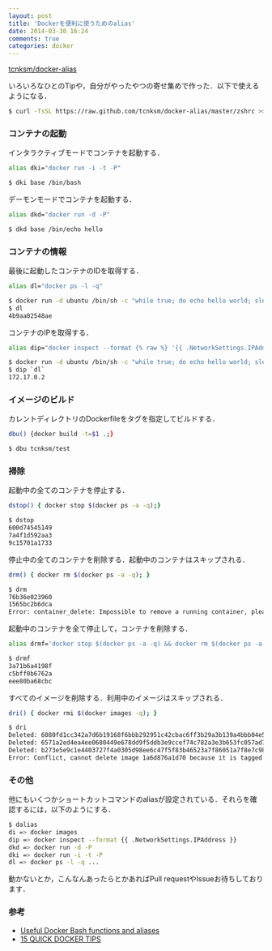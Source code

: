 ```yaml
---
layout: post
title: 'Dockerを便利に使うためのalias'
date: 2014-03-30 16:24
comments: true
categories: docker
---
```


[tcnksm/docker-alias](https://github.com/tcnksm/docker-alias)

いろいろなひとのTipや，自分がやったやつの寄せ集めで作った．以下で使えるようになる．

```bash
$ curl -fsSL https://raw.github.com/tcnksm/docker-alias/master/zshrc >> ~/.zshrc && source ~/.zshrc
```

### コンテナの起動

インタラクティブモードでコンテナを起動する．

```bash
alias dki="docker run -i -t -P"
```

```bash
$ dki base /bin/bash
```

デーモンモードでコンテナを起動する．

```bash
alias dkd="docker run -d -P"
```

```bash
$ dkd base /bin/echo hello
```

### コンテナの情報

最後に起動したコンテナのIDを取得する．

```bash
alias dl="docker ps -l -q"
```

```bash
$ docker run -d ubuntu /bin/sh -c "while true; do echo hello world; sleep 1; done"
$ dl
4b9aa02548ae
```

コンテナのIPを取得する．

```bash
alias dip="docker inspect --format {% raw %} '{{ .NetworkSettings.IPAddress }}' {% endraw %}"
```

```bash
$ docker run -d ubuntu /bin/sh -c "while true; do echo hello world; sleep 1; done"
$ dip `dl`
172.17.0.2
```

### イメージのビルド

カレントディレクトリのDockerfileをタグを指定してビルドする．

```bash
dbu() {docker build -t=$1 .;}
```

```bash
$ dbu tcnksm/test 
```
### 掃除

起動中の全てのコンテナを停止する．

```bash
dstop() { docker stop $(docker ps -a -q);}
```

```bash
$ dstop
600d74545149
7a4f1d592aa3
9c15701a1733
```

停止中の全てのコンテナを削除する．起動中のコンテナはスキップされる．

```bash
drm() { docker rm $(docker ps -a -q); }
```

```bash
$ drm
76b36e023960
1565bc2b6dca
Error: container_delete: Impossible to remove a running container, please stop it first
```

起動中のコンテナを全て停止して，コンテナを削除する．

```bash
alias drmf='docker stop $(docker ps -a -q) && docker rm $(docker ps -a -q)'
```

```bash
$ drmf
3a71b6a4198f
c5bff0b6762a
eee80ba68cbc
```

すべてのイメージを削除する．利用中のイメージはスキップされる．

```bash
dri() { docker rmi $(docker images -q); }
```

```bash
$ dri
Deleted: 6080fd1cc342a7d6b19168f6bbb292951c42cbac6ff3b29a3b139a4bbb04e5d2
Deleted: 6571a2ed4ea4ee0680449e678dd9f5ddb3e9ccef74c782a3e3b653fc057ad786
Deleted: b273e5e9c1e4403727f4a0305d98ee6c47f5f83b46523a7f86051a7f8e7c980a
Error: Conflict, cannot delete image 1a6d876a1d70 because it is tagged in multiple repositories, use -f to force
```

### その他

他にもいくつかショートカットコマンドのaliasが設定されている．それらを確認するには，以下のようにする．

```bash
$ dalias
di => docker images
dip => docker inspect --format {{ .NetworkSettings.IPAddress }}
dkd => docker run -d -P
dki => docker run -i -t -P
dl => docker ps -l -q ...
```

動かないとか，こんなんあったらとかあればPull requestやIssueお待ちしております．


### 参考

- [Useful Docker Bash functions and aliases](http://www.kartar.net/2014/03/some-useful-docker-bash-functions-and-aliases/)
- [15 QUICK DOCKER TIPS](http://www.centurylinklabs.com/15-quick-docker-tips/)
